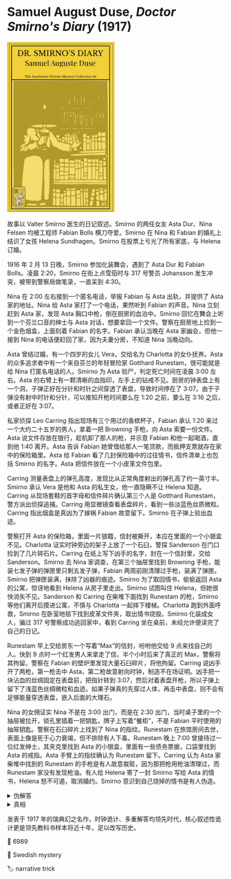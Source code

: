 # Samuel August Duse, <i>Doctor Smirno's Diary</i> (1917)

<img src=images/1917_cover.jpg width=250/>

故事以 Valter Smirno 医生的日记叙述。Smirno 的两任女友 Asta Dur、Nina Felsen 均被工程师 Fabian Bolls 横刀夺爱。Smirno 在 Nina 和 Fabian 的婚礼上结识了女孩 Helena Sundhagen。Smirno 在股票上亏光了所有家底，与 Helena 订婚。

1916 年 2 月 13 日晚，Smirno 参加化装舞会，遇到了 Asta Dur 和 Fabian Bolls。凌晨 2:20，Smirno 在街上点雪茄时与 317 号警员 Johansson 发生冲突，被带到警察局做笔录，一直呆到 4:30。

Nina 在 2:00 左右接到一个匿名电话，举报 Fabian 与 Asta 出轨，并提供了 Asta 家的地址。Nina 给 Asta 家打了一个电话，果然听到 Fabian 的声音。Nina 立刻赶到 Asta 家，发现 Asta 胸口中枪，倒在厨房的血泊中。Smirno 回忆在舞会上听到一个芬兰口音的绅士与 Asta 对话，想要拿回一个文件。警察在厨房地上捡到一个金色烟盒，上面刻着 Fabian 的名字。Fabian 承认当晚在 Asta 家幽会，但他一接到 Nina 的电话便赶回了家，因为夫妻分房，不知道 Nina 当晚动向。

Asta 曾结过婚，有一个四岁的女儿 Vera，交给名为 Charlotta 的女仆抚养。Asta 的众多追求者中有一个来自芬兰的年轻冒险家 Gotthard Runestam，很可能就是给 Nina 打匿名电话的人。Smirno 为 Asta 验尸，判定死亡时间在凌晨 3:00 左右。Asta 的右臂上有一颗清晰的血指印，左手上的钻戒不见。厨房的钟表盘上有一个洞，子弹正好在分针和时针之间穿透了表盘，导致时间停在了 3:07。由于子弹没有射中时针和分针，可以推知开枪时间要么在 1:20 之前，要么在 3:16 之后，或者正好在 3:07。

私家侦探 Leo Carring 指出现场有三个用过的香槟杯子，Fabian 承认 1:20 来过一个大约二十五岁的男人，拿着一把 Browning 手枪，向 Asta 索要一份文件。Asta 说文件存放在银行，趁机卸了那人的枪，并示意 Fabian 和他一起喝酒，直到他 1:40 离开。Asta 告诉 Fabian 她曾借给那人一笔贷款，而抵押支票就存在家中的保险箱里。Asta 给 Fabian 看了几封保险箱中的过往情书，信件清单上也包括 Smirno 的名字。Asta 把信件放在一个小皮革文件包里。

Carring 测量表盘上的弹孔高度，发现比从正常角度射出的弹孔高了约一英寸半。Smirno 承认 Vera 是他和 Asta 的私生女，他一直隐瞒不让 Helena 知道。Carring 从现场套鞋的首字母和信件碎片确认第三个人是 Gotthard Runestam，警方派出侦探追捕。Carring 用显微镜查看表盘碎片，看到一些淡蓝色丝质微粒。Carring 指出烟盒是真凶为了嫁祸 Fabian 故意留下。Smirno 在子弹上验出血迹。

警察打开 Asta 的保险箱，里面一片狼籍，信封被撕开，本应在里面的一个小银盒不见。Charlotta 证实时钟旁边的架子上放了一个石臼，警探 Sanderson 在门口捡到了几片碎石片。Carring 在纸上写下凶手的名字，封在一个信封里，交给 Sanderson。Smirno 去 Nina 家调查，在第三个抽屉里找到 Browning 手枪，能装七发子弹的弹匣里只剩五发子弹，Fabian 两周前刚清理过手枪，装满了弹匣。Smirno 把弹匣装满，抹除了凶器的痕迹。Smirno 为了取回情书，偷偷返回 Asta 的公寓，惊讶地看到 Helena 从房子里走出。Smirno 试图叫住 Helena，但她很快消失不见。Sanderson 和 Carring 在柴堆下面找到 Runestam 的枪，Smirno 等他们离开后摸进公寓，不慎与 Charlotta 一起摔下楼梯。Charlotta 跑到外面呼救，Smirno 在卧室地毯下找到皮革文件夹，取出情书烧毁。Smirno 化装成女人，骗过 317 号警察成功逃回家中，看到 Carring 坐在桌前，未经允许便读完了自己的日记。

Runestam 早上交给房东一个写着“Max”的信封，吩咐他交给 9 点来找自己的人。快到 9 点时一个红发男人来拿走了信，半个小时后来了真正的 Max，警察将其拘留。警察在 Fabian 的壁炉里发现大量石臼碎片，将他拘留。Carring 说凶手开了两枪，第一枪击中 Asta，第二枪故意射向时钟，制造不在场证明。凶手把一块沾血的丝绸固定在表盘前，把指针转到 3:07，然后对着表盘开枪，所以子弹上留下了浅蓝色丝绸微粒和血迹。如果子弹真的先穿过人体，再击中表盘，则不会有足够能量穿透表盘，嵌入后面的大理石。

Nina 的女佣证实 Nina 不是在 3:00 出门，而是在 2:30 出门，当时桌子里的一个抽屉被拉开，锁孔里插着一把钥匙，牌子上写着“餐柜”，不是 Fabian 平时使用的抽屉钥匙。警察在石臼碎片上找到了 Nina 的指纹。Runestam 在旅馆房间去世，表面上像是死于心力衰竭，但不排除有人下毒。Runestam 晚上 7:00 曾接待过一位红发绅士，其夹克里找到 Asta 的小银盒，里面有一些债务票据，口袋里找到 Asta 的戒指。Asta 手臂上的指纹确认为 Runestam 留下。Carring 认为 Asta 家柴堆中找到的 Runestam 的手枪是有人故意栽赃，因为那把枪用枪油清理过，而 Runestam 家没有发现枪油。有人给 Helena 寄了一封 Smirno 写给 Asta 的情书，Helena 怒不可遏，取消婚约。Smirno 意识到自己烧掉的情书是有人伪造。

<details><summary>伪解答</summary>
Nina 在 3:30 开枪打死 Asta，受惊晕倒。Runestam 第二次返回 Asta 家，看到地上的尸体和晕倒的 Nina，猜出事情经过，不小心在 Asta 尸体上留下指纹。Runestam 找到保险箱的钥匙，打开保险箱取走银盒。Nina 苏醒，看到 Runestam 盗窃，二人决定互相掩护。Runestam 向钟开了第二枪，伪造不在场证明，把石臼碎片放在 Nina 的包里。Nina 拿走了自己的枪和 Runestam 的枪，事后把 Runestam 的手枪放回柴堆栽赃。
</details>

<details><summary>真相</summary>
Smirno 给 Nina 打了匿名电话，等 Fabian 离开后，用 Asta 藏在柴堆下面的 Runestam 的手枪射杀 Asta，并用时钟表盘制造了不在场证明。Smirno 撬开了小银盒，却没有找到情书。警察为了夸大事件，说 2:20 和 Smirno 发生争执，真正的时间其实是 3:30。Smirno 验尸时谎称 Asta 死于 3:00 左右，故意推迟了死亡时间。Smirno 在 Nina 家检查手枪时将 Runestam 的枪和 Fabian 的枪调换，并把石臼碎片丢入 Fabian 家中的壁炉。Smirno 给 Fabian 的枪上了油，但和 Runestam 的枪油不同，露出破绽。Smirno 是红发绅士，Runestam 死于心力衰竭。Smirno 在 Asta 家门口看到的 Helena 是 Carring 让女侦探假扮，烧掉的信也是 Carring 伪造。Carring 早在信封里写了 Smirno 的名字。
</details>

发表于 1917 年的瑞典幻之名作，时钟诡计、多重解答均领先时代，核心叙述性诡计更是领先教科书样本将近十年，足以改写历史。

:link: 6989

:file_folder: Swedish mystery

:label: narrative trick
